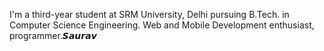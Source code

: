 I'm a third-year student at SRM University, Delhi pursuing B.Tech. in Computer Science Engineering. Web and Mobile Development enthusiast, programmer.𝙎𝙖𝙪𝙧𝙖𝙫
